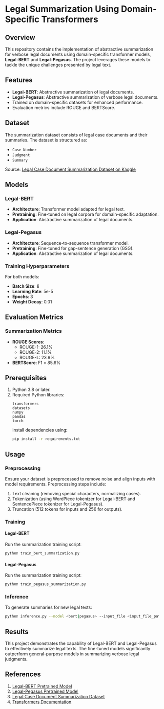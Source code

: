 # Legal Summarization Using Domain-Specific Transformers

## Overview

This repository contains the implementation of abstractive summarization for verbose legal documents using domain-specific transformer models, **Legal-BERT** and **Legal-Pegasus**. The project leverages these models to tackle the unique challenges presented by legal text.

## Features
- **Legal-BERT**: Abstractive summarization of legal documents.
- **Legal-Pegasus**: Abstractive summarization of verbose legal documents.
- Trained on domain-specific datasets for enhanced performance.
- Evaluation metrics include ROUGE and BERTScore.

## Dataset

The summarization dataset consists of legal case documents and their summaries. The dataset is structured as:
- `Case Number`
- `Judgment`
- `Summary`

Source: [Legal Case Document Summarization Dataset on Kaggle](https://www.kaggle.com/datasets/kageneko/legal-case-document-summarization)

## Models

### Legal-BERT
- **Architecture**: Transformer model adapted for legal text.
- **Pretraining**: Fine-tuned on legal corpora for domain-specific adaptation.
- **Application**: Abstractive summarization of legal documents.

### Legal-Pegasus
- **Architecture**: Sequence-to-sequence transformer model.
- **Pretraining**: Fine-tuned for gap-sentence generation (GSG).
- **Application**: Abstractive summarization of legal documents.

### Training Hyperparameters
For both models:
- **Batch Size**: 8
- **Learning Rate**: 5e-5
- **Epochs**: 3
- **Weight Decay**: 0.01

## Evaluation Metrics

### Summarization Metrics
- **ROUGE Scores**:
  - ROUGE-1: 26.1%
  - ROUGE-2: 11.1%
  - ROUGE-L: 23.9%
- **BERTScore**: F1 = 85.6%

## Prerequisites
1. Python 3.8 or later.
2. Required Python libraries:
   ```
   transformers
   datasets
   numpy
   pandas
   torch
   ```
   Install dependencies using:
   ```bash
   pip install -r requirements.txt
   ```

## Usage
### Preprocessing
Ensure your dataset is preprocessed to remove noise and align inputs with model requirements. Preprocessing steps include:
1. Text cleaning (removing special characters, normalizing cases).
2. Tokenization (using WordPiece tokenizer for Legal-BERT and SentencePiece tokenizer for Legal-Pegasus).
3. Truncation (512 tokens for inputs and 256 for outputs).

### Training
#### Legal-BERT
Run the summarization training script:
```bash
python train_bert_summarization.py
```

#### Legal-Pegasus
Run the summarization training script:
```bash
python train_pegasus_summarization.py
```

### Inference
To generate summaries for new legal texts:
```bash
python inference.py --model <bert|pegasus> --input_file <input_file_path> --output_file <output_file_path>
```

## Results
This project demonstrates the capability of Legal-BERT and Legal-Pegasus to effectively summarize legal texts. The fine-tuned models significantly outperform general-purpose models in summarizing verbose legal judgments.

## References
1. [Legal-BERT Pretrained Model](https://huggingface.co/nlpaueb/legal-bert-base-uncased)
2. [Legal-Pegasus Pretrained Model](https://huggingface.co/nsi319/legal-pegasus)
3. [Legal Case Document Summarization Dataset](https://www.kaggle.com/datasets/kageneko/legal-case-document-summarization)
4. [Transformers Documentation](https://huggingface.co/transformers/)

